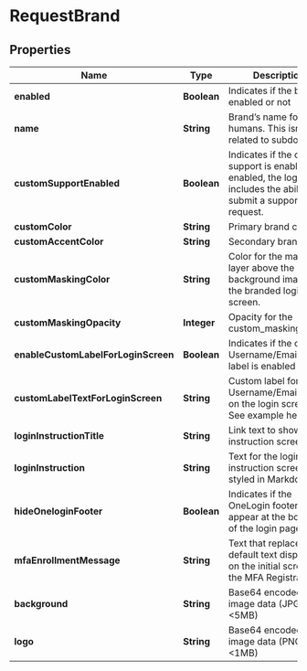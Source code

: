 

# RequestBrand


## Properties

| Name | Type | Description | Notes |
|------------ | ------------- | ------------- | -------------|
|**enabled** | **Boolean** | Indicates if the brand is enabled or not |  [optional] |
|**name** | **String** | Brand’s name for humans. This isn’t related to subdomains. |  |
|**customSupportEnabled** | **Boolean** | Indicates if the custom support is enabled. If enabled, the login page includes the ability to submit a support request. |  [optional] |
|**customColor** | **String** | Primary brand color |  [optional] |
|**customAccentColor** | **String** | Secondary brand color |  [optional] |
|**customMaskingColor** | **String** | Color for the masking layer above the background image of the branded login screen. |  [optional] |
|**customMaskingOpacity** | **Integer** | Opacity for the custom_masking_color. |  [optional] |
|**enableCustomLabelForLoginScreen** | **Boolean** | Indicates if the custom Username/Email field label is enabled or not |  [optional] |
|**customLabelTextForLoginScreen** | **String** | Custom label for the Username/Email field on the login screen. See example here. |  [optional] |
|**loginInstructionTitle** | **String** | Link text to show login instruction screen. |  [optional] |
|**loginInstruction** | **String** | Text for the login instruction screen, styled in Markdown. |  [optional] |
|**hideOneloginFooter** | **Boolean** | Indicates if the OneLogin footer will appear at the bottom of the login page. |  [optional] |
|**mfaEnrollmentMessage** | **String** | Text that replaces the default text displayed on the initial screen of the MFA Registration. |  [optional] |
|**background** | **String** | Base64 encoded image data (JPG/PNG, &lt;5MB) |  [optional] |
|**logo** | **String** | Base64 encoded image data (PNG, &lt;1MB) |  [optional] |



